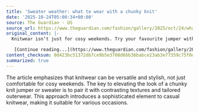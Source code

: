 ```yaml
---
title: 'Sweater weather: what to wear with a chunky knit'
date: '2025-10-24T05:00:34+00:00'
source: The Guardian - US
source_url: https://www.theguardian.com/fashion/gallery/2025/oct/24/what-to-wear-with-chunky-knit-jumper-sweater
original_content: |-
  Knitwear isn’t just for cosy weekends. Try your favourite jumper with contrasting textures and tailored outerwear

   [Continue reading...](https://www.theguardian.com/fashion/gallery/2025/oct/24/what-to-wear-with-chunky-knit-jumper-sweater)
content_checksum: 0d423bc51372db7ce9b5e3708d6bb36babce23ab3e77359c75f0da96aabfdddd
summarized: true
---
```


The article emphasizes that knitwear can be versatile and stylish, not just comfortable for cosy weekends. The key to elevating the look of a chunky knit jumper or sweater is to pair it with contrasting textures and tailored outerwear. This approach introduces a sophisticated element to casual knitwear, making it suitable for various occasions.